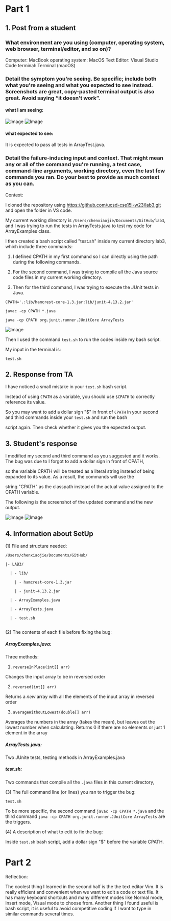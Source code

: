# Part 1
## 1. Post from a student
### What environment are you using (computer, operating system, web browser, terminal/editor, and so on)? 

Computer: MacBook
operating system: MacOS
Text Editor: Visual Studio Code 
terminal: Terminal (macOS)

### Detail the symptom you're seeing. Be specific; include both what you're seeing and what you expected to see instead. Screenshots are great, copy-pasted terminal output is also great. Avoid saying “it doesn't work”.

#### what I am seeing:

![Image](error1.png)
![Image](error2.png)

#### what expected to see: 

It is expected to pass all tests in ArrayTest.java. 

### Detail the failure-inducing input and context. That might mean any or all of the command you're running, a test case, command-line arguments, working directory, even the last few commands you ran. Do your best to provide as much context as you can.

Context:

I cloned the repository using https://github.com/ucsd-cse15l-w23/lab3.git and open the folder in VS code. 

My current working directory is `/Users/chenxiaojie/Documents/GitHub/lab3`, and I was trying to run the tests in ArrayTests.java to test my code for ArrayExamples class. 

I then created a bash script called "test.sh" inside my current directory lab3, which include three commands: 

1. I defined CPATH in my first command so I can directly using the path during the following commands. 

2. For the second command, I was trying to compile all the Java source code files in my current working directory. 

3. Then for the third command, I was trying to execute the JUnit tests in Java.  

```
CPATH='.:lib/hamcrest-core-1.3.jar:lib/junit-4.13.2.jar'
```

```
javac -cp CPATH *.java
```

```
java -cp CPATH org.junit.runner.JUnitCore ArrayTests
```

![Image](test.png)

Then I used the command `test.sh` to run the codes inside my bash script. 

My input in the terminal is: 

```
test.sh
```

## 2. Response from TA

I have noticed a small mistake in your `test.sh` bash script. 

Instead of using `CPATH` as a variable, you should use `$CPATH` to correctly reference its value.

So you may want to add a dollar sign "$" in front of `CPATH` in your second and third commands inside your `test.sh` and run the bash 

script again. Then check whether it gives you the expected output. 


## 3. Student's response

I modified my second and third command as you suggested and it works. The bug was due to I forgot to add a dollar sign in front of CPATH,

so the variable CPATH will be treated as a literal string instead of being expanded to its value. As a result, the commands will use the 

string "CPATH" as the classpath instead of the actual value assigned to the CPATH variable.

The following is the screenshot of the updated command and the new output.

![Image](modified.png)
![Image](modified2.png)

## 4. Information about SetUp

(1) File and structure needed:

```
/Users/chenxiaojie/Documents/GitHub/

|- LAB3/

  | - lib/
  
    | - hamcrest-core-1.3.jar
    
    | - junit-4.13.2.jar
    
  | - ArrayExamples.java
  
  | - ArrayTests.java
  
  | - test.sh
  
```
(2) The contents of each file before fixing the bug:

##### ArrayExamples.java: 

Three methods: 

1. `reverseInPlace(int[] arr)`

Changes the input array to be in reversed order

2. `reversed(int[] arr)`

Returns a *new* array with all the elements of the input array in reversed order

3. `averageWithoutLowest(double[] arr)`

Averages the numbers in the array (takes the mean), but leaves out the lowest number when calculating. Returns 0 if there are no elements or just 1 element in the array

##### ArrayTests.java: 

Two JUnite tests, testing methods in ArrayExamples.java

##### test.sh:

Two commands that compile all the `.java` files in this current directory, 

(3) The full command line (or lines) you ran to trigger the bug:

`test.sh`

To be more specific, the second command `javac -cp CPATH *.java` and the third command `java -cp CPATH org.junit.runner.JUnitCore ArrayTests` are the triggers. 

(4) A description of what to edit to fix the bug:

Inside `test.sh` bash script, add a dollar sign "$" before the variable CPATH. 

# Part 2

Reflection:

The coolest thing I learned in the second half is the the text editor Vim. It is really efficient and convenient when we want to edit a code or text file. It has many keyboard shortcuts and many different modes like Normal mode, Insert mode, Visual mode to choose from. Another thing I found useful is bash script, it is useful to avoid competitive coding if I want to type in similar commands several times. 


